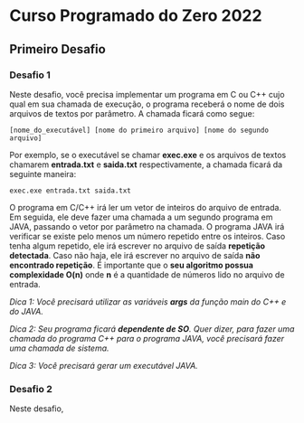 # Curso Programado do Zero 2022
## Primeiro Desafio
### Desafio 1

Neste desafio, você precisa implementar um programa em C ou C++ cujo qual em sua chamada de execução, o programa receberá o nome de dois arquivos de textos por parâmetro. A chamada ficará como segue:

```
[nome_do_executável] [nome do primeiro arquivo] [nome do segundo arquivo]
```

Por exemplo, se o executável se chamar **exec.exe** e os arquivos de textos chamarem **entrada.txt** e **saida.txt** respectivamente, a chamada ficará da seguinte maneira:

```
exec.exe entrada.txt saida.txt
```

O programa em C/C++ irá ler um vetor de inteiros do arquivo de entrada. Em seguida, ele deve fazer uma chamada a um segundo programa em JAVA, passando o vetor por parâmetro na chamada. O programa JAVA irá verificar se existe pelo menos um número repetido entre os inteiros. Caso tenha algum repetido, ele irá escrever no arquivo de saída **repetição detectada**. Caso não haja, ele irá escrever no arquivo de saída **não encontrado repetição**. É importante que o **seu algoritmo possua complexidade O(n)** onde **n** é a quantidade de números lido no arquivo de entrada.

*Dica 1: Você precisará utilizar as variáveis ***args*** da função main do C++ e do JAVA.*

*Dica 2: Seu programa ficará ***dependente de SO***. Quer dizer, para fazer uma chamada do programa C++ para o programa JAVA, você precisará fazer uma chamada de sistema.*

*Dica 3: Você precisará gerar um executável JAVA.*

### Desafio 2

Neste desafio, 
